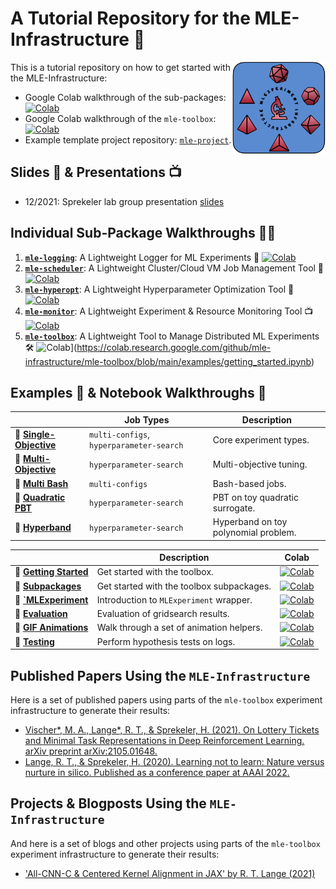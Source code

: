 # A Tutorial Repository for the MLE-Infrastructure 🔺
<a href="https://github.com/mle-infrastructure/mle-tutorial/blob/main/docs/logo_transparent.png?raw=true"><img src="https://github.com/mle-infrastructure/mle-tutorial/blob/main/docs/logo_transparent.png?raw=true" width="150" align="right" /></a>

This is a tutorial repository on how to get started with the MLE-Infrastructure:

- Google Colab walkthrough of the sub-packages: [![Colab](https://colab.research.google.com/assets/colab-badge.svg)](https://colab.research.google.com/github/mle-infrastructure/mle-tutorial/blob/main/tutorial.ipynb)
- Google Colab walkthrough of the `mle-toolbox`: [![Colab](https://colab.research.google.com/assets/colab-badge.svg)](https://colab.research.google.com/github/mle-infrastructure/mle-toolbox/blob/main/examples/getting_started.ipynb)
- Example template project repository: [`mle-project`](https://github.com/mle-infrastructure/mle-project).

## Slides 📝 & Presentations 📺

- 12/2021: Sprekeler lab group presentation [slides](docs/2021_12_10_tu_berlin.pdf)

## Individual Sub-Package Walkthroughs 🏃‍♂️

1. **[`mle-logging`](https://github.com/mle-infrastructure/mle-logging)**: A Lightweight Logger for ML Experiments 📖 [![Colab](https://colab.research.google.com/assets/colab-badge.svg)](https://colab.research.google.com/github/mle-infrastructure/mle-logging/blob/main/examples/getting_started.ipynb)
2. **[`mle-scheduler`](https://github.com/mle-infrastructure/mle-scheduler)**: A Lightweight Cluster/Cloud VM Job Management Tool 🚀 [![Colab](https://colab.research.google.com/assets/colab-badge.svg)](https://colab.research.google.com/github/mle-infrastructure/mle-scheduler/blob/main/examples/getting_started.ipynb)
3. **[`mle-hyperopt`](https://github.com/mle-infrastructure/mle-hyperopt)**: A Lightweight Hyperparameter Optimization Tool 🚂 [![Colab](https://colab.research.google.com/assets/colab-badge.svg)](https://colab.research.google.com/github/mle-infrastructure/mle-hyperopt/blob/main/examples/getting_started.ipynb)
4. **[`mle-monitor`](https://github.com/mle-infrastructure/mle-monitor)**: A Lightweight Experiment & Resource Monitoring Tool 📺 [![Colab](https://colab.research.google.com/assets/colab-badge.svg)](https://colab.research.google.com/github/mle-infrastructure/mle-monitor/blob/main/examples/getting_started.ipynb)
5. **[`mle-toolbox`](https://github.com/mle-infrastructure/mle-toolbox)**: A Lightweight Tool to Manage Distributed ML Experiments 🛠 ![Colab](https://colab.research.google.com/assets/colab-badge.svg)](https://colab.research.google.com/github/mle-infrastructure/mle-toolbox/blob/main/examples/getting_started.ipynb)

## Examples 📄 & Notebook Walkthroughs 📓

|              | Job Types|        Description                                                        |
| -------------------------- |-------------- | -------------------------------------------------------------- |
| 📄 **[Single-Objective](https://github.com/mle-infrastructure/mle-toolbox/tree/main/examples/toy_single_objective)** |  `multi-configs`, `hyperparameter-search`     | Core experiment types.              |
| 📄 **[Multi-Objective](https://github.com/mle-infrastructure/mle-toolbox/tree/main/examples/toy_multi_objective)**       | `hyperparameter-search`     | Multi-objective tuning. |
|  📄 **[Multi Bash](https://github.com/mle-infrastructure/mle-toolbox/tree/main/examples/bash_multi_config)**      | `multi-configs`     | Bash-based jobs.                        |
| 📄 **[Quadratic PBT](https://github.com/mle-infrastructure/mle-toolbox/tree/main/examples/pbt_quadratic)**            | `hyperparameter-search`    | PBT on toy quadratic surrogate.                          |
| 📄 **[Hyperband](https://github.com/mle-infrastructure/mle-toolbox/tree/main/examples/hyperband_mlp)**            | `hyperparameter-search`    | Hyperband on toy polynomial problem.                          |

|              | Description|        Colab                                                        |
| -------------------------- |-------------- | -------------------------------------------------------------- |
| 📓 **[Getting Started](https://github.com/mle-infrastructure/mle-toolbox/tree/main/notebooks/getting_started.ipynb)**          |  Get started with the toolbox. | [![Colab](https://colab.research.google.com/assets/colab-badge.svg)](https://colab.research.google.com/github/mle-infrastructure/mle-toolbox/blob/main/notebooks/getting_started.ipynb)
| 📓 **[Subpackages](https://github.com/mle-infrastructure/mle-tutorial/tree/main/tutorial.ipynb)**          |  Get started with the toolbox subpackages. | [![Colab](https://colab.research.google.com/assets/colab-badge.svg)](https://colab.research.google.com/github/mle-infrastructure/mle-tutorial/blob/main/tutorial.ipynb)
| 📓 **[`MLExperiment](https://github.com/mle-infrastructure/mle-toolbox/tree/main/notebooks/mle_experiment.ipynb)**          |  Introduction to `MLExperiment` wrapper. | [![Colab](https://colab.research.google.com/assets/colab-badge.svg)](https://colab.research.google.com/github/mle-infrastructure/mle-toolbox/blob/main/notebooks/mle_experiment.ipynb)
| 📓 **[Evaluation](https://github.com/mle-infrastructure/mle-toolbox/tree/main/notebooks/evaluate_results.ipynb)**          |  Evaluation of gridsearch results. | [![Colab](https://colab.research.google.com/assets/colab-badge.svg)](https://colab.research.google.com/github/mle-infrastructure/mle-toolbox/blob/main/notebooks/evaluate_results.ipynb)
| 📓 **[GIF Animations](https://github.com/mle-infrastructure/mle-toolbox/tree/main/notebooks/animate_results.ipynb)** |  Walk through a set of animation helpers.      | [![Colab](https://colab.research.google.com/assets/colab-badge.svg)](https://colab.research.google.com/github/mle-infrastructure/mle-toolbox/blob/main/notebooks/animate_results.ipynb)
| 📓 **[Testing](https://github.com/mle-infrastructure/mle-toolbox/tree/main/notebooks/hypothesis_testing.ipynb)**     | Perform hypothesis tests on logs.        | [![Colab](https://colab.research.google.com/assets/colab-badge.svg)](https://colab.research.google.com/github/mle-infrastructure/mle-toolbox/blob/main/notebooks/hypothesis_testing.ipynb)

## Published Papers Using the `MLE-Infrastructure`

Here is a set of published papers using parts of the `mle-toolbox` experiment infrastructure to generate their results:

- [Vischer*, M. A., Lange*, R. T., & Sprekeler, H. (2021). On Lottery Tickets and Minimal Task Representations in Deep Reinforcement Learning. arXiv preprint arXiv:2105.01648.](https://arxiv.org/pdf/2105.01648.pdf)
- [Lange, R. T., & Sprekeler, H. (2020). Learning not to learn: Nature versus nurture in silico. Published as a conference paper at AAAI 2022.](https://arxiv.org/pdf/2010.04466.pdf)

## Projects & Blogposts Using the `MLE-Infrastructure`

And here is a set of blogs and other projects using parts of the `mle-toolbox` experiment infrastructure to generate their results:

- ['All-CNN-C & Centered Kernel Alignment in JAX' by R. T. Lange (2021)](https://roberttlange.github.io/posts/2021/10/all-cnn-c-cka/)
